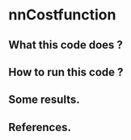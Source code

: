 # nnCostfunction

## What this code does ?

## How to run this code ?

## Some results.

## References.



